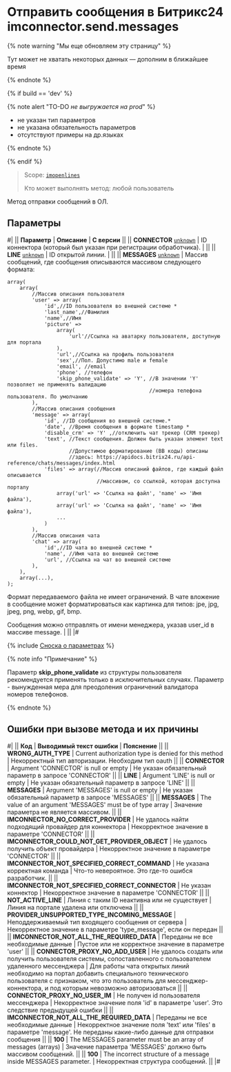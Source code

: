 # Отправить сообщения в Битрикс24 imconnector.send.messages

{% note warning "Мы еще обновляем эту страницу" %}

Тут может не хватать некоторых данных — дополним в ближайшее время

{% endnote %}

{% if build == 'dev' %}

{% note alert "TO-DO _не выгружается на prod_" %}

- не указан тип параметров
- не указана обязательность параметров
- отсутствуют примеры на др.языках

{% endnote %}

{% endif %}

> Scope: [`imopenlines`](../../scopes/permissions.md)
>
> Кто может выполнять метод: любой пользователь

Метод отправки сообщений в ОЛ.

## Параметры

#|
|| **Параметр** | **Описание** | **С версии** ||
|| **CONNECTOR**
[`unknown`](../../data-types.md) | ID коннектора (который был указан при регистрации обработчика). | ||
|| **LINE**
[`unknown`](../../data-types.md) | ID открытой линии. | ||
|| **MESSAGES**
[`unknown`](../../data-types.md) | Массив сообщений, где сообщения описываются массивом следующего формата: 

```
array(
    array(
        //Массив описания пользователя
        'user' => array(
            'id',//ID пользователя во внешней системе *
            'last_name',//Фамилия
            'name',//Имя
            'picture' =>
                array(
                    'url'//Ссылка на аватарку пользователя, доступную для портала
                ),
                'url',//Ссылка на профиль пользователя
                'sex',//Пол. Допустимо male и female
                'email', //email
                'phone', //телефон
                'skip_phone_validate' => 'Y', //В значении 'Y' позволяет не применять валидацию 
                                              //номера телефона пользователя. По умолчанию         
        ),
        //Массив описания сообщения
        'message' => array(
            'id', //ID сообщения во внешней системе.*
            'date', //Время сообщения в формате timestamp *
            'disable_crm' => 'Y' ,//отключить чат трекер (CRM трекер)
            'text', //Текст сообщения. Должен быть указан элемент text или files. 
                    //Допустимое форматирование (BB коды) описаны 
                    //здесь: https://apidocs.bitrix24.ru/api-reference/chats/messages/index.html
            'files' => array(//Массив описаний файлов, где каждый файл описывается 
                             //массивом, со ссылкой, которая доступна порталу
                array('url' => 'Cсылка на файл', 'name' => 'Имя файла'),
                array('url' => 'Cсылка на файл', 'name' => 'Имя файла'),
                ...
            )
        ),
        //Массив описания чата
        'chat' => array(
            'id',//ID чата во внешней системе *
            'name', //Имя чата во внешней системе
            'url', //Ссылка на чат во внешней системе
        ),
    ),
    array(...),
);

```
Формат передаваемого файла не имеет ограничений. В чате вложение в сообщение может форматироваться как картинка для типов: jpe, jpg, jpeg, png, webp, gif, bmp.

Сообщения можно отправлять от имени менеджера, указав user_id в массиве message.
| ||
|#

{% include [Сноска о параметрах](../../../_includes/required.md) %}

{% note info "Примечание" %}

Параметр **skip_phone_validate** из структуры пользователя рекомендуется применять только в исключительных случаях. Параметр - вынужденная мера для преодоления ограничений валидатора номеров телефонов.

{% endnote %}

## Ошибки при вызове метода и их причины

#|
|| **Код** | **Выводимый текст ошибки** | **Пояснение** ||
|| **WRONG_AUTH_TYPE** | Current authorization type is denied for this method | Некорректный тип авторизации. Необходим тип oauth ||
|| **CONNECTOR** | Argument 'CONNECTOR' is null or empty | Не указан обязательный параметр в запросе 'CONNECTOR' ||
|| **LINE** | Argument 'LINE' is null or empty | Не указан обязательный параметр в запросе 'LINE' ||
|| **MESSAGES** | Argument 'MESSAGES' is null or empty | Не указан обязательный параметр в запросе 'MESSAGES' ||
|| **MESSAGES** | The value of an argument 'MESSAGES' must be of type array | Значение параметра не является массивом. ||
|| **IMCONNECTOR_NO_CORRECT_PROVIDER** | Не удалось найти подходящий провайдер для коннектора | Некорректное значение в параметре 'CONNECTOR' ||
|| **IMCONNECTOR_COULD_NOT_GET_PROVIDER_OBJECT** | Не удалось получить объект провайдера | Некорректное значение в параметре 'CONNECTOR' ||
|| **IMCONNECTOR_NOT_SPECIFIED_CORRECT_COMMAND** | Не указана корректная команда | Что-то невероятное. Это где-то ошибся разработчик. ||
|| **IMCONNECTOR_NOT_SPECIFIED_CORRECT_CONNECTOR** | Не указан коннектор | Некорректное значение в параметре 'CONNECTOR' ||
|| **NOT_ACTIVE_LINE** | Линия c таким ID неактивна или не существует | Линия на портале удалена или отключена ||
|| **PROVIDER_UNSUPPORTED_TYPE_INCOMING_MESSAGE** | Неподдерживаемый тип входящего сообщения от сервера | Некорректное значение в параметре 'type_message', если он передан ||
|| **IMCONNECTOR_NOT_ALL_THE_REQUIRED_DATA** | Переданы не все необходимые данные | Пустое или не корректное значение в параметре 'user' ||
|| **CONNECTOR_PROXY_NO_ADD_USER** | Не удалось создать или получить пользователя системы, сопоставленного с пользователем удаленного мессенджера | Для работы чата открытых линий необходимо на портал добавить специального технического пользователя с признаком, что это пользователь для мессенджер-коннектора, и под которым невозможно авторизоваться ||
|| **CONNECTOR_PROXY_NO_USER_IM** | Не получен id пользователя мессенджера | Некорректное значение поля 'id' в параметре 'user'. Это следствие предыдущей ошибки ||
|| **IMCONNECTOR_NOT_ALL_THE_REQUIRED_DATA** | Переданы не все необходимые данные | Некорректное значение поля 'text' или 'files' в параметре 'message'. Не переданы какие-либо данные для отправки сообщения ||
|| **100** | The MESSAGES parameter must be an array of messages (arrays) | Значение параметра 'MESSAGES' должно быть массивом сообщений. ||
|| **100** | The incorrect structure of a message inside MESSAGES parameter. | Некорректная структура сообщений. ||
|#
